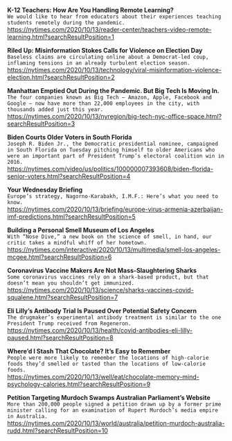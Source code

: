 **K-12 Teachers: How Are You Handling Remote Learning?**\
`We would like to hear from educators about their experiences teaching students remotely during the pandemic.`\
https://nytimes.com/2020/10/13/reader-center/teachers-video-remote-learning.html?searchResultPosition=1

**Riled Up: Misinformation Stokes Calls for Violence on Election Day**\
`Baseless claims are circulating online about a Democrat-led coup, inflaming tensions in an already turbulent election season.`\
https://nytimes.com/2020/10/13/technology/viral-misinformation-violence-election.html?searchResultPosition=2

**Manhattan Emptied Out During the Pandemic. But Big Tech Is Moving In.**\
`The four companies known as Big Tech — Amazon, Apple, Facebook and Google — now have more than 22,000 employees in the city, with thousands added just this year.`\
https://nytimes.com/2020/10/13/nyregion/big-tech-nyc-office-space.html?searchResultPosition=3

**Biden Courts Older Voters in South Florida**\
`Joseph R. Biden Jr., the Democratic presidential nominee, campaigned in South Florida on Tuesday pitching himself to older Americans who were an important part of President Trump’s electoral coalition win in 2016.`\
https://nytimes.com/video/us/politics/100000007393608/biden-florida-senior-voters.html?searchResultPosition=4

**Your Wednesday Briefing**\
`Europe’s strategy, Nagorno-Karabakh, I.M.F.: Here’s what you need to know.`\
https://nytimes.com/2020/10/13/briefing/europe-virus-armenia-azerbaijan-imf-predictions.html?searchResultPosition=5

**Building a Personal Smell Museum of Los Angeles**\
`With “Nose Dive,” a new book on the science of smell, in hand, our critic takes a mindful whiff of her hometown.`\
https://nytimes.com/interactive/2020/10/13/multimedia/smell-los-angeles-mcgee.html?searchResultPosition=6

**Coronavirus Vaccine Makers Are Not Mass-Slaughtering Sharks**\
`Some coronavirus vaccines rely on a shark-based product, but that doesn’t mean you shouldn’t get immunized.`\
https://nytimes.com/2020/10/13/science/sharks-vaccines-covid-squalene.html?searchResultPosition=7

**Eli Lilly’s Antibody Trial Is Paused Over Potential Safety Concern**\
`The drugmaker’s experimental antibody treatment is similar to the one President Trump received from Regeneron.`\
https://nytimes.com/2020/10/13/health/covid-antibodies-eli-lilly-paused.html?searchResultPosition=8

**Where’d I Stash That Chocolate? It’s Easy to Remember**\
`People were more likely to remember the locations of high-calorie foods they’d smelled or tasted than the locations of low-calorie foods.`\
https://nytimes.com/2020/10/13/well/eat/chocolate-memory-mind-psychology-calories.html?searchResultPosition=9

**Petition Targeting Murdoch Swamps Australian Parliament’s Website**\
`More than 200,000 people signed a petition drawn up by a former prime minister calling for an examination of Rupert Murdoch’s media empire in Australia.`\
https://nytimes.com/2020/10/13/world/australia/petition-murdoch-australia-rudd.html?searchResultPosition=10

